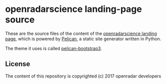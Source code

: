 openradarscience landing-page source
====================================

These are the source files of the content of the 
[openradarscience landing page](http://openradar.github.io), which is powered by
[Pelican](http://getpelican.com), a static site generator written in Python.

The theme it uses is called [pelican-bootstrap3](https://github.com/getpelican/pelican-themes/tree/master/pelican-bootstrap3).

License
-------

The content of this repository is copyrighted (c) 2017 openradar developers

